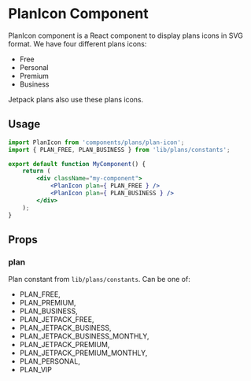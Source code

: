 PlanIcon Component
=============

PlanIcon component is a React component to display plans icons in SVG format. We have four different plans icons:
- Free
- Personal
- Premium
- Business

Jetpack plans also use these plans icons.

## Usage

```jsx
import PlanIcon from 'components/plans/plan-icon';
import { PLAN_FREE, PLAN_BUSINESS } from 'lib/plans/constants';

export default function MyComponent() {
    return (
        <div className="my-component">
            <PlanIcon plan={ PLAN_FREE } />
            <PlanIcon plan={ PLAN_BUSINESS } />
        </div>
    );
}

```

## Props

### plan

Plan constant from `lib/plans/constants`. Can be one of:

- PLAN_FREE,
- PLAN_PREMIUM,
- PLAN_BUSINESS,
- PLAN_JETPACK_FREE,
- PLAN_JETPACK_BUSINESS,
- PLAN_JETPACK_BUSINESS_MONTHLY,
- PLAN_JETPACK_PREMIUM,
- PLAN_JETPACK_PREMIUM_MONTHLY,
- PLAN_PERSONAL,
- PLAN_VIP


